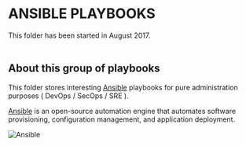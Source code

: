 # ANSIBLE PLAYBOOKS
This folder has been started in August 2017.  
<br>

## About this group of playbooks
This folder stores interesting [Ansible](http://www.ansible.com) playbooks for pure administration purposes ( DevOps / SecOps / SRE ).

[Ansible](http://www.ansible.com)  is an open-source automation engine that automates software provisioning, configuration management, and application deployment.

![Ansible](https://upload.wikimedia.org/wikipedia/commons/0/05/Ansible_Logo.png)